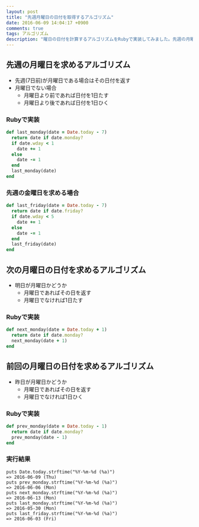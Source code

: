 ```yaml
---
layout: post
title: "先週月曜日の日付を取得するアルゴリズム"
date: 2016-06-09 14:04:17 +0900
comments: true
tags: アルゴリズム
description: "曜日の日付を計算するアルゴリズムをRubyで実装してみました。先週の月曜日を求めるアルゴリズム、次の月曜日を求めるアルゴリズム、前回の月曜日を求めるアルゴリズム等を実装しています。"
---
```


## 先週の月曜日を求めるアルゴリズム

* 先週(7日前)が月曜日である場合はその日付を返す
* 月曜日でない場合
  - 月曜日より前であれば日付を1日たす
  - 月曜日より後であれば日付を1日ひく

### Rubyで実装


```ruby
def last_monday(date = Date.today - 7)
  return date if date.monday?
  if date.wday < 1
    date += 1
  else
    date -= 1
  end
  last_monday(date)
end

```

### 先週の金曜日を求める場合


```ruby
def last_friday(date = Date.today - 7)
  return date if date.friday?
  if date.wday < 5
    date += 1
  else
    date -= 1
  end
  last_friday(date)
end

```

## 次の月曜日の日付を求めるアルゴリズム

* 明日が月曜日かどうか
  - 月曜日であればその日を返す
  - 月曜日でなければ1日たす

### Rubyで実装


```ruby
def next_monday(date = Date.today + 1)
  return date if date.monday?
  next_monday(date + 1)
end

```

## 前回の月曜日の日付を求めるアルゴリズム

* 昨日が月曜日かどうか
  - 月曜日であればその日を返す
  - 月曜日でなければ1日ひく

### Rubyで実装


```ruby
def prev_monday(date = Date.today - 1)
  return date if date.monday?
  prev_monday(date - 1)
end

```

### 実行結果


```
puts Date.today.strftime("%Y-%m-%d (%a)")
=> 2016-06-09 (Thu)
puts prev_monday.strftime("%Y-%m-%d (%a)")
=> 2016-06-06 (Mon)
puts next_monday.strftime("%Y-%m-%d (%a)")
=> 2016-06-13 (Mon)
puts last_monday.strftime("%Y-%m-%d (%a)")
=> 2016-05-30 (Mon)
puts last_friday.strftime("%Y-%m-%d (%a)")
=> 2016-06-03 (Fri)

```
